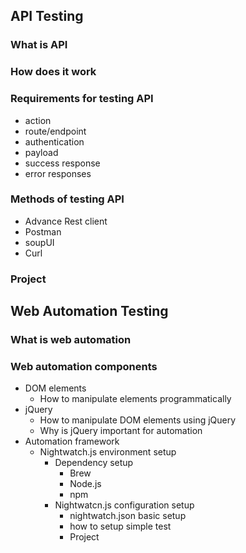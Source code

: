 ## API Testing
### What is API
### How does it work
### Requirements for testing API
- action
- route/endpoint
- authentication
- payload
- success response
- error responses

### Methods of testing API
- Advance Rest client
- Postman
- soupUI
- Curl

### Project

## Web Automation Testing
### What is web automation
### Web automation components
- DOM elements
  - How to manipulate elements programmatically
- jQuery
  - How to manipulate DOM elements using jQuery
  - Why is jQuery important for automation
- Automation framework
  - Nightwatch.js environment setup
    - Dependency setup
      - Brew
      - Node.js
      - npm
    - Nightwatcn.js configuration setup
      - nightwatch.json basic setup
      - how to setup simple test
      - Project

